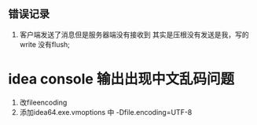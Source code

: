 ## 错误记录


1. 客户端发送了消息但是服务器端没有接收到
   其实是压根没有发送是我，写的write 没有flush;
# idea console 输出出现中文乱码问题
1. 改fileencoding
2. 添加idea64.exe.vmoptions
   中 -Dfile.encoding=UTF-8